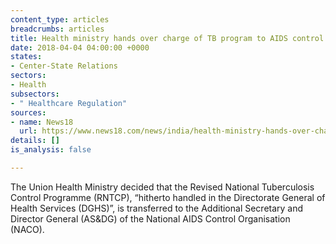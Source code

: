 ```yaml
---
content_type: articles
breadcrumbs: articles
title: Health ministry hands over charge of TB program to AIDS control body
date: 2018-04-04 04:00:00 +0000
states:
- Center-State Relations
sectors:
- Health
subsectors:
- " Healthcare Regulation"
sources:
- name: News18
  url: https://www.news18.com/news/india/health-ministry-hands-over-charge-of-tb-programme-to-aids-control-body-1707409.html
details: []
is_analysis: false

---
```

The Union Health Ministry decided that the Revised National Tuberculosis Control Programme (RNTCP), “hitherto handled in the Directorate General of Health Services (DGHS)”, is transferred to the Additional Secretary and Director General (AS&DG) of the National AIDS Control Organisation (NACO).